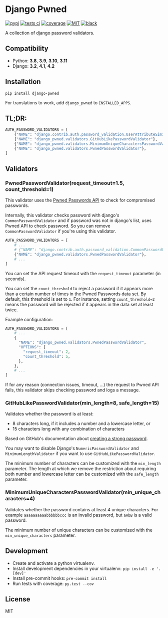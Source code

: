 # Django Pwned

[![pypi](https://img.shields.io/pypi/v/django-pwned.svg)](https://pypi.python.org/pypi/django-pwned/)
[![tests ci](https://github.com/QueraTeam/django-pwned/workflows/Tests/badge.svg)](https://github.com/QueraTeam/django-pwned/actions)
[![coverage](https://img.shields.io/endpoint?url=https://gist.githubusercontent.com/quera-team/8ffd549b8222608cf369eb04b107930a/raw/pytest-coverage__main.json)](https://github.com/QueraTeam/django-pwned/actions)
[![MIT](https://img.shields.io/github/license/QueraTeam/django-pwned.svg)](https://github.com/QueraTeam/django-pwned/blob/master/LICENSE.txt)
[![black](https://img.shields.io/badge/code%20style-black-000000.svg)](https://github.com/psf/black)

A collection of django password validators.

## Compatibility

- Python: **3.8**, **3.9**, **3.10**, **3.11**
- Django: **3.2**, **4.1**, **4.2**

## Installation

```
pip install django-pwned
```

For translations to work, add `django_pwned` to `INSTALLED_APPS`.

## TL;DR:

```python
AUTH_PASSWORD_VALIDATORS = [
    {"NAME": "django.contrib.auth.password_validation.UserAttributeSimilarityValidator"},
    {"NAME": "django_pwned.validators.GitHubLikePasswordValidator"},
    {"NAME": "django_pwned.validators.MinimumUniqueCharactersPasswordValidator"},
    {"NAME": "django_pwned.validators.PwnedPasswordValidator"},
]
```

## Validators

### PwnedPasswordValidator(request_timeout=1.5, count_threshold=1)

This validator uses the [Pwned Passwords API] to check for compromised passwords.

Internally, this validator checks password with django's
`CommonPasswordValidator` and if password was not in django's list,
uses Pwned API to check password. So you can remove `CommonPasswordValidator`
if you're using this validator.

```python
AUTH_PASSWORD_VALIDATORS = [
    # ...
    # {"NAME": "django.contrib.auth.password_validation.CommonPasswordValidator"},
    {"NAME": "django_pwned.validators.PwnedPasswordValidator"},
    # ...
]
```

You can set the API request timeout with the `request_timeout` parameter (in seconds).

You can set the `count_threshold` to reject a password if it appears more than
a certain number of times in the Pwned Passwords data set.
By default, this threshold is set to `1`.
For instance, setting `count_threshold=2` means the password will be rejected
if it appears in the data set at least twice.

Example configuration:

```python
AUTH_PASSWORD_VALIDATORS = [
    # ...
    {
      "NAME": "django_pwned.validators.PwnedPasswordValidator",
      "OPTIONS": {
        "request_timeout": 2,
        "count_threshold": 5,
      },
    },
    # ...
]
```

If for any reason (connection issues, timeout, ...) the request to Pwned API fails,
this validator skips checking password and logs a message.

### GitHubLikePasswordValidator(min_length=8, safe_length=15)

Validates whether the password is at least:

- 8 characters long, if it includes a number and a lowercase letter, or
- 15 characters long with any combination of characters

Based on GitHub's documentation about [creating a strong password].

You may want to disable Django's `NumericPasswordValidator`
and `MinimumLengthValidator` if you want to use
`GitHubLikePasswordValidator`.

The minimum number of characters can be customized with the `min_length`
parameter. The length at which we remove the restriction about
requiring both number and lowercase letter can be customized with the
`safe_length` parameter.

### MinimumUniqueCharactersPasswordValidator(min_unique_characters=4)

Validates whether the password contains at least 4 unique characters.
For example `aaaaaaaaaabbbbbbccc` is an invalid password, but `aAbB` is a valid password.

The minimum number of unique characters can be customized with the
`min_unique_characters` parameter.

## Development

- Create and activate a python virtualenv.
- Install development dependencies in your virtualenv: `pip install -e '.[dev]'`
- Install pre-commit hooks: `pre-commit install`
- Run tests with coverage: `py.test --cov`

## License

MIT

[pwned passwords api]: https://haveibeenpwned.com/API/v3#PwnedPasswords
[creating a strong password]: https://docs.github.com/en/authentication/keeping-your-account-and-data-secure/creating-a-strong-password
